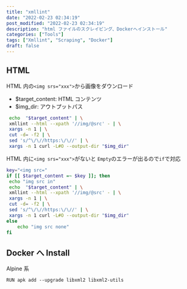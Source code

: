 ```yaml
---
title: "xmllint"
date: "2022-02-23 02:34:19"
post_modified: "2022-02-23 02:34:19"
description: "html ファイルのスクレイピング、Dockerへインストール"
categories: ["Tools"]
tags: ["Xmllint", "Scraping", "Docker"]
draft: false
---
```


## HTML

HTML 内の`<img srs="xxx">`から画像をダウンロード

- $target_content: HTML コンテンツ
- $img_dir: アウトプットパス

```bash
 echo  "$target_content" | \
 xmllint --html --xpath '//img/@src' - | \
 xargs -n 1 | \
 cut -d= -f2 | \
 sed 's/^\/\//https:\/\//' | \
 xargs -n 1 curl -L#O --output-dir "$img_dir"
```

HTML 内に`<img srs="xxx">`がないと `Empty`のエラーが出るので`if`で対応

```bash
key="<img src="
if [[ $target_content =~ $key ]]; then
 echo "img src in"
 echo  "$target_content" | \
 xmllint --html --xpath '//img/@src' - | \
 xargs -n 1 | \
 cut -d= -f2 | \
 sed 's/^\/\//https:\/\//' | \
 xargs -n 1 curl -L#O --output-dir "$img_dir"
else
    echo "img src none"
fi
```

## Docker へ Install

Alpine 系

```docker
RUN apk add --upgrade libxml2 libxml2-utils
```
